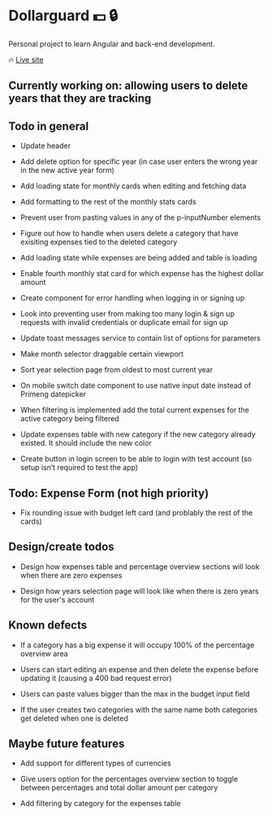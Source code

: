 #  Dollarguard :dollar: :lock:  

Personal project to learn Angular and back-end development.

:fire: [Live site](https://dollarguard.pages.dev/login)

##  Currently working on: allowing users to delete years that they are tracking

##  Todo in general

- Update header

- Add delete option for specific year (in case user enters the wrong year in the new active year form)

- Add loading state for monthly cards when editing and fetching data

- Add formatting to the rest of the monthly stats cards

- Prevent user from pasting values in any of the p-inputNumber elements

- Figure out how to handle when users delete a category that have exisiting expenses tied to the deleted category

- Add loading state while expenses are being added and table is loading

- Enable fourth monthly stat card for which expense has the highest dollar amount

- Create component for error handling when logging in or signing up

- Look into preventing user from making too many login & sign up requests with invalid credentials or duplicate email for sign up

- Update toast messages service to contain list of options for parameters

- Make month selector draggable certain viewport

- Sort year selection page from oldest to most current year

- On mobile switch date component to use native input date instead of Primeng datepicker

- When filtering is implemented add the total current expenses for the active category being filtered

- Update expenses table with new category if the new category already existed. It should include the new color

- Create button in login screen to be able to login with test account (so setup isn’t required to test the app)

##  Todo: Expense Form (not high priority)

- Fix rounding issue with budget left card (and problably the rest of the cards)

##  Design/create todos

- Design how expenses table and percentage overview sections will look when there are zero expenses

- Design how years selection page will look like when there is zero years for the user's account

##  Known defects

- If a category has a big expense it will occupy 100% of the percentage overview area

- Users can start editing an expense and then delete the expense before updating it (causing a 400 bad request error)

- Users can paste values bigger than the max in the budget input field

- If the user creates two categories with the same name both categories get deleted when one is deleted


##  Maybe future features

- Add support for different types of currencies

- Give users option for the percentages overview section to toggle between percentages and total dollar amount per category

- Add filtering by category for the expenses table